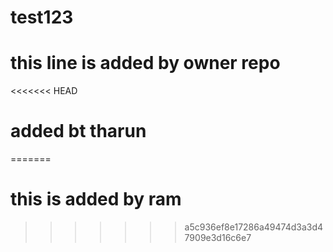 # test123
# this line is added by owner repo
<<<<<<< HEAD
# added bt tharun
=======
# this is added by ram
>>>>>>> a5c936ef8e17286a49474d3a3d47909e3d16c6e7

